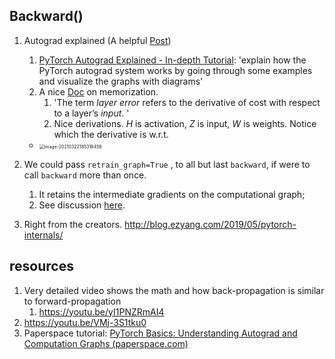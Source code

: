 ## Backward()

1. Autograd explained (A helpful [Post](https://towardsdatascience.com/pytorch-autograd-understanding-the-heart-of-pytorchs-magic-2686cd94ec95#:~:text=is%20not%20needed.-,Backward()%20function,gradients%20are%20then%20stored%20in%20.))
	1. [PyTorch Autograd Explained - In-depth Tutorial](https://www.youtube.com/watch?v=MswxJw-8PvE): 'explain how the PyTorch autograd system works by going through some examples and visualize the graphs with diagrams'
	2. A nice [Doc](https://ml-cheatsheet.readthedocs.io/en/latest/backpropagation.html) on memorization.
		1. 'The term *layer error* refers to the derivative of cost with respect to a layer’s *input*. '
		2. Nice derivations.  *H* is activation, *Z* is input, *W* is weights. Notice which the derivative is w.r.t.
     - <img src="https://i.loli.net/2021/03/23/Ty2edFA6WrhH8kC.png" alt="image-20210322185316458" style="zoom:50%;" />

2. We could pass `retrain_graph=True` , to all but last `backward`, if were to call `backward` more than once. 
	1. It retains the intermediate gradients on the computational graph;
	2. See discussion [here](https://discuss.pytorch.org/t/runtimeerror-trying-to-backward-through-the-graph-a-second-time-but-the-buffers-have-already-been-freed-specify-retain-graph-true-when-calling-backward-the-first-time/6795).
 3. Right from the creators. http://blog.ezyang.com/2019/05/pytorch-internals/

## resources
1. Very detailed video shows the math and how back-propagation is similar to forward-propagation
	1. https://youtu.be/yI1PNZRmAI4
2. https://youtu.be/VMj-3S1tku0
3. Paperspace tutorial: [PyTorch Basics: Understanding Autograd and Computation Graphs (paperspace.com)](https://blog.paperspace.com/pytorch-101-understanding-graphs-and-automatic-differentiation/)